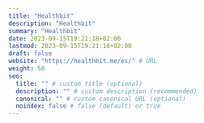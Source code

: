 ```yaml
---
title: "Healthbit"
description: "Healthbit"
summary: "Healthbit"
date: 2023-09-15T19:21:18+02:00
lastmod: 2023-09-15T19:21:18+02:00
draft: false
website: "https://healthbit.me/es/" # URL
weight: 50
seo:
  title: "" # custom title (optional)
  description: "" # custom description (recommended)
  canonical: "" # custom canonical URL (optional)
  noindex: false # false (default) or true
---
```

